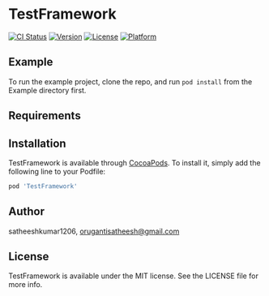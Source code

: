 # TestFramework

[![CI Status](https://img.shields.io/travis/satheeshkumar1206/TestFramework.svg?style=flat)](https://travis-ci.org/satheeshkumar1206/TestFramework)
[![Version](https://img.shields.io/cocoapods/v/TestFramework.svg?style=flat)](https://cocoapods.org/pods/TestFramework)
[![License](https://img.shields.io/cocoapods/l/TestFramework.svg?style=flat)](https://cocoapods.org/pods/TestFramework)
[![Platform](https://img.shields.io/cocoapods/p/TestFramework.svg?style=flat)](https://cocoapods.org/pods/TestFramework)

## Example

To run the example project, clone the repo, and run `pod install` from the Example directory first.

## Requirements

## Installation

TestFramework is available through [CocoaPods](https://cocoapods.org). To install
it, simply add the following line to your Podfile:

```ruby
pod 'TestFramework'
```

## Author

satheeshkumar1206, orugantisatheesh@gmail.com

## License

TestFramework is available under the MIT license. See the LICENSE file for more info.
